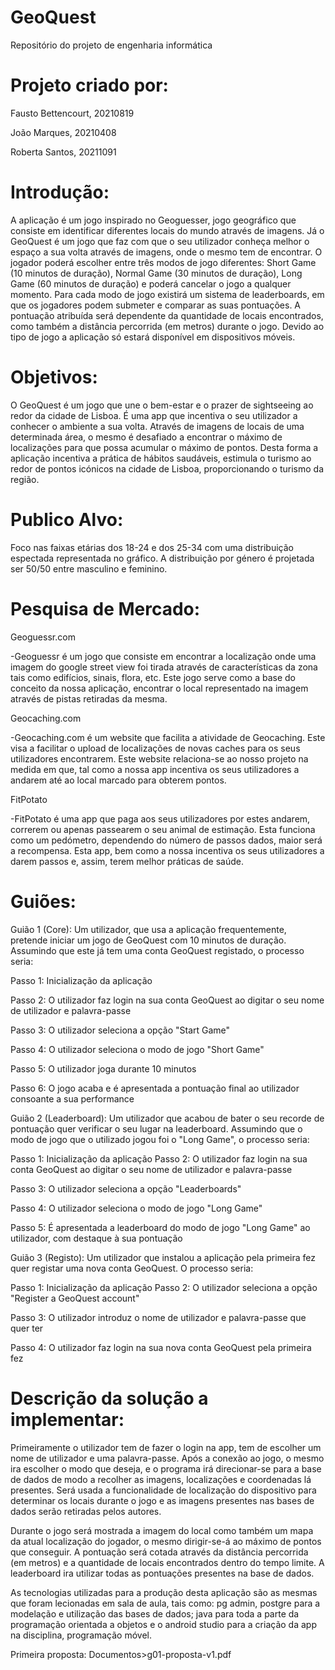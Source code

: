 # GeoQuest
Repositório do projeto de engenharia informática

# Projeto criado por:

Fausto Bettencourt, 20210819

João Marques, 20210408

Roberta Santos, 20211091

# Introdução:

A aplicação é um jogo inspirado no Geoguesser, jogo geográfico que consiste em identificar diferentes locais do mundo através de imagens. Já o GeoQuest é um jogo que faz com que o seu utilizador conheça melhor o espaço a sua volta através de imagens, onde o mesmo tem de encontrar.
O jogador poderá escolher entre três modos de jogo diferentes: Short Game (10 minutos de duração), Normal Game (30 minutos de duração), Long Game (60 minutos de duração) e poderá cancelar o jogo a qualquer momento.
Para cada modo de jogo existirá um sistema de leaderboards, em que os jogadores podem submeter e comparar as suas pontuações. A pontuação atribuída será dependente da quantidade de locais encontrados, como também a distância percorrida (em metros) durante o jogo.
Devido ao tipo de jogo a aplicação só estará disponível em dispositivos móveis.

# Objetivos:

O GeoQuest é um jogo que une o bem-estar e o prazer de sightseeing ao redor da cidade de Lisboa. É uma app que incentiva o seu utilizador a conhecer o ambiente a sua volta. Através de imagens de locais de uma determinada área, o mesmo é desafiado a encontrar o máximo de localizações para que possa acumular o máximo de pontos.
Desta forma a aplicação incentiva a prática de hábitos saudáveis, estimula o turismo ao redor de pontos icónicos na cidade de Lisboa, proporcionando o turismo da região.

# Publico Alvo:

Foco nas faixas etárias dos 18-24 e dos 25-34 com uma distribuição espectada representada no gráfico. A distribuição por género é projetada ser 50/50 entre masculino e feminino.


# Pesquisa de Mercado:

Geoguessr.com

-Geoguessr é um jogo que consiste em encontrar a localização onde uma imagem do google street view foi tirada através de características da zona tais como edifícios, sinais, flora, etc. Este jogo serve como a base do conceito da nossa aplicação, encontrar o local representado na imagem através de pistas retiradas da mesma.

Geocaching.com

-Geocaching.com é um website que facilita a atividade de Geocaching. Este visa a facilitar o upload de localizações de novas caches para os seus utilizadores encontrarem. Este website relaciona-se ao nosso projeto na medida em que, tal como a nossa app incentiva os seus utilizadores a andarem até ao local marcado para obterem pontos.

FitPotato

-FitPotato é uma app que paga aos seus utilizadores por estes andarem, correrem ou apenas passearem o seu animal de estimação. Esta funciona como um pedómetro, dependendo do número de passos dados, maior será a recompensa. Esta app, bem como a nossa incentiva os seus utilizadores a darem passos e, assim, terem melhor práticas de saúde.

# Guiões:
Guião 1 (Core):
Um utilizador, que usa a aplicação frequentemente, pretende iniciar um jogo de GeoQuest com 10 minutos de duração. 
Assumindo que este já tem uma conta GeoQuest registado, o processo seria:

Passo 1: Inicialização da aplicação

Passo 2: O utilizador faz login na sua conta GeoQuest ao digitar o seu nome de utilizador e palavra-passe 

Passo 3: O utilizador seleciona a opção "Start Game"

Passo 4: O utilizador seleciona o modo de jogo "Short Game"

Passo 5: O utilizador joga durante 10 minutos

Passo 6: O jogo acaba e é apresentada a pontuação final ao utilizador consoante a sua performance

Guião 2 (Leaderboard):
Um utilizador que acabou de bater o seu recorde de pontuação quer verificar o seu lugar na leaderboard. 
Assumindo que o modo de jogo que o utilizado jogou foi o "Long Game", o processo seria:

Passo 1: Inicialização da aplicação
Passo 2: O utilizador faz login na sua conta GeoQuest ao digitar o seu nome de utilizador e palavra-passe

Passo 3: O utilizador seleciona a opção "Leaderboards"

Passo 4: O utilizador seleciona o modo de jogo "Long Game"

Passo 5: É apresentada a leaderboard do modo de jogo "Long Game" ao utilizador, com destaque à sua pontuação

Guião 3 (Registo):
Um utilizador que instalou a aplicação pela primeira fez quer registar uma nova conta GeoQuest.
O processo seria:

Passo 1: Inicialização da aplicação
Passo 2: O utilizador seleciona a opção "Register a GeoQuest account"

Passo 3: O utilizador introduz o nome de utilizador e palavra-passe que quer ter

Passo 4: O utilizador faz login na sua nova conta GeoQuest pela primeira fez

# Descrição da solução a implementar:

Primeiramente o utilizador tem de fazer o login na app, tem de escolher um nome de utilizador e uma palavra-passe.
Após a conexão ao jogo, o mesmo ira escolher o modo que deseja, e o programa irá direcionar-se para a base de dados de modo a recolher as imagens, localizações e coordenadas lá presentes. Será usada a funcionalidade de localização do dispositivo para determinar os locais durante o jogo e as imagens presentes nas bases de dados serão retiradas pelos autores.

Durante o jogo será mostrada a imagem do local como também um mapa da atual localização do jogador, o mesmo dirigir-se-á ao máximo de pontos que conseguir.
A pontuação será cotada através da distância percorrida (em metros) e a quantidade de locais encontrados dentro do tempo limite. A leaderboard ira utilizar todas as pontuações presentes na base de dados.

As tecnologias utilizadas para a produção desta aplicação são as mesmas que foram lecionadas em sala de aula, tais como: pg admin, postgre para a modelação e utilização das bases de dados; java para toda a parte da programação orientada a objetos e o android studio para a criação da app na disciplina, programação móvel. 





Primeira proposta: Documentos>g01-proposta-v1.pdf
